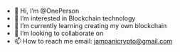 - 👋 Hi, I’m @OnePerson
- 👀 I’m interested in Blockchain technology
- 🌱 I’m currently learning creating my own blockchain
- 💞️ I’m looking to collaborate on 
- 📫 How to reach me email: jampanicrypto@gmail.com

<!---
Jampanisk/Jampanisk is a ✨ special ✨ repository because its `README.md` (this file) appears on your GitHub profile.
You can click the Preview link to take a look at your changes.
--->
